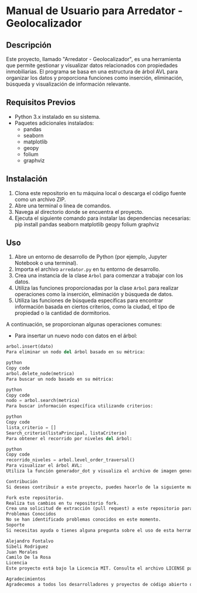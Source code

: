 # Manual de Usuario para Arredator - Geolocalizador

## Descripción
Este proyecto, llamado "Arredator - Geolocalizador", es una herramienta que permite gestionar y visualizar datos relacionados con propiedades inmobiliarias. El programa se basa en una estructura de árbol AVL para organizar los datos y proporciona funciones como inserción, eliminación, búsqueda y visualización de información relevante.

## Requisitos Previos
- Python 3.x instalado en su sistema.
- Paquetes adicionales instalados:
  - pandas
  - seaborn
  - matplotlib
  - geopy
  - folium
  - graphviz

## Instalación
1. Clona este repositorio en tu máquina local o descarga el código fuente como un archivo ZIP.
2. Abre una terminal o línea de comandos.
3. Navega al directorio donde se encuentra el proyecto.
4. Ejecuta el siguiente comando para instalar las dependencias necesarias:
pip install pandas seaborn matplotlib geopy folium graphviz


## Uso
1. Abre un entorno de desarrollo de Python (por ejemplo, Jupyter Notebook o una terminal).
2. Importa el archivo `arredator.py` en tu entorno de desarrollo.
3. Crea una instancia de la clase `Arbol` para comenzar a trabajar con los datos.
4. Utiliza las funciones proporcionadas por la clase `Arbol` para realizar operaciones como la inserción, eliminación y búsqueda de datos.
5. Utiliza las funciones de búsqueda específicas para encontrar información basada en ciertos criterios, como la ciudad, el tipo de propiedad o la cantidad de dormitorios.

A continuación, se proporcionan algunas operaciones comunes:

- Para insertar un nuevo nodo con datos en el árbol:
```python
arbol.insert(dato)
Para eliminar un nodo del árbol basado en su métrica:

python
Copy code
arbol.delete_node(metrica)
Para buscar un nodo basado en su métrica:

python
Copy code
nodo = arbol.search(metrica)
Para buscar información específica utilizando criterios:

python
Copy code
lista_criterio = []
Search_criterio(listaPrincipal, listaCriterio)
Para obtener el recorrido por niveles del árbol:

python
Copy code
recorrido_niveles = arbol.level_order_traversal()
Para visualizar el árbol AVL:
Utiliza la función generador_dot y visualiza el archivo de imagen generado.

Contribución
Si deseas contribuir a este proyecto, puedes hacerlo de la siguiente manera:

Fork este repositorio.
Realiza tus cambios en tu repositorio fork.
Crea una solicitud de extracción (pull request) a este repositorio para revisar tus cambios.
Problemas Conocidos
No se han identificado problemas conocidos en este momento.
Soporte
Si necesitas ayuda o tienes alguna pregunta sobre el uso de esta herramienta, puedes contactar a los autores del proyecto:

Alejandro Fontalvo
Sibeli Rodriguez
Juan Morales
Camilo De la Rosa
Licencia
Este proyecto está bajo la Licencia MIT. Consulta el archivo LICENSE para obtener más detalles.

Agradecimientos
Agradecemos a todos los desarrolladores y proyectos de código abierto que hicieron posible la creación de esta herramienta.
